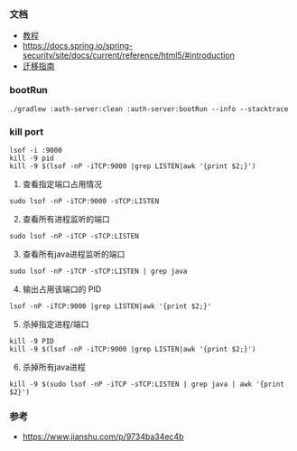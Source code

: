 ### 文档
* [教程](https://www.baeldung.com/spring-security-oauth-auth-server)
* https://docs.spring.io/spring-security/site/docs/current/reference/html5/#introduction
* [迁移指南](https://github.com/spring-projects/spring-security/wiki/OAuth-2.0-Migration-Guide)
### bootRun
```shell script
./gradlew :auth-server:clean :auth-server:bootRun --info --stacktrace
```


### kill port

```shell script
lsof -i :9000
kill -9 pid
kill -9 $(lsof -nP -iTCP:9000 |grep LISTEN|awk '{print $2;}')
```

1. 查看指定端口占用情况

```
sudo lsof -nP -iTCP:9000 -sTCP:LISTEN
```

2. 查看所有进程监听的端口

```
sudo lsof -nP -iTCP -sTCP:LISTEN
```

3. 查看所有java进程监听的端口

```
sudo lsof -nP -iTCP -sTCP:LISTEN | grep java
```

4. 输出占用该端口的 PID

```
lsof -nP -iTCP:9000 |grep LISTEN|awk '{print $2;}'
```

5. 杀掉指定进程/端口

```
kill -9 PID
kill -9 $(lsof -nP -iTCP:9000 |grep LISTEN|awk '{print $2;}')
```

6. 杀掉所有java进程

```
kill -9 $(sudo lsof -nP -iTCP -sTCP:LISTEN | grep java | awk '{print $2}')
```

### 参考

* https://www.jianshu.com/p/9734ba34ec4b
